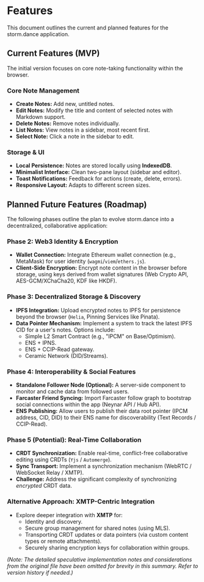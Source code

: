 # Features

This document outlines the current and planned features for the storm.dance application.

## Current Features (MVP)

The initial version focuses on core note-taking functionality within the browser.

### Core Note Management

*   **Create Notes:** Add new, untitled notes.
*   **Edit Notes:** Modify the title and content of selected notes with Markdown support.
*   **Delete Notes:** Remove notes individually.
*   **List Notes:** View notes in a sidebar, most recent first.
*   **Select Note:** Click a note in the sidebar to edit.

### Storage & UI

*   **Local Persistence:** Notes are stored locally using **IndexedDB**.
*   **Minimalist Interface:** Clean two-pane layout (sidebar and editor).
*   **Toast Notifications:** Feedback for actions (create, delete, errors).
*   **Responsive Layout:** Adapts to different screen sizes.

## Planned Future Features (Roadmap)

The following phases outline the plan to evolve storm.dance into a decentralized, collaborative application:

### Phase 2: Web3 Identity & Encryption

*   **Wallet Connection:** Integrate Ethereum wallet connection (e.g., MetaMask) for user identity (`wagmi`/`viem`/`ethers.js`).
*   **Client-Side Encryption:** Encrypt note content in the browser before storage, using keys derived from wallet signatures (Web Crypto API, AES-GCM/XChaCha20, KDF like HKDF).

### Phase 3: Decentralized Storage & Discovery

*   **IPFS Integration:** Upload encrypted notes to IPFS for persistence beyond the browser (`Helia`, Pinning Services like Pinata).
*   **Data Pointer Mechanism:** Implement a system to track the latest IPFS CID for a user's notes. Options include:
    *   Simple L2 Smart Contract (e.g., "IPCM" on Base/Optimism).
    *   ENS + IPNS.
    *   ENS + CCIP-Read gateway.
    *   Ceramic Network (DID/Streams).

### Phase 4: Interoperability & Social Features

*   **Standalone Follower Node (Optional):** A server-side component to monitor and cache data from followed users.
*   **Farcaster Friend Syncing:** Import Farcaster follow graph to bootstrap social connections within the app (Neynar API / Hub API).
*   **ENS Publishing:** Allow users to publish their data root pointer (IPCM address, CID, DID) to their ENS name for discoverability (Text Records / CCIP-Read).

### Phase 5 (Potential): Real-Time Collaboration

*   **CRDT Synchronization:** Enable real-time, conflict-free collaborative editing using CRDTs (`Yjs` / `Automerge`).
*   **Sync Transport:** Implement a synchronization mechanism (WebRTC / WebSocket Relay / XMTP).
*   **Challenge:** Address the significant complexity of synchronizing *encrypted* CRDT data.

### Alternative Approach: XMTP-Centric Integration

*   Explore deeper integration with **XMTP** for:
    *   Identity and discovery.
    *   Secure group management for shared notes (using MLS).
    *   Transporting CRDT updates or data pointers (via custom content types or remote attachments).
    *   Securely sharing encryption keys for collaboration within groups.

*(Note: The detailed speculative implementation notes and considerations from the original file have been omitted for brevity in this summary. Refer to version history if needed.)*

